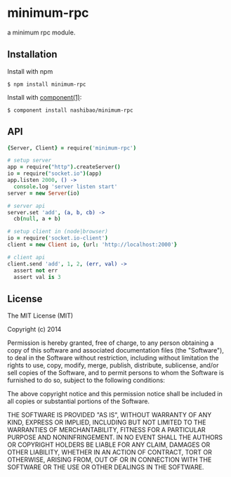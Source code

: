 # minimum-rpc

a minimum rpc module.

## Installation

  Install with npm

    $ npm install minimum-rpc

  Install with [component(1)](http://component.io):

    $ component install nashibao/minimum-rpc

## API

```coffeescript
{Server, Client} = require('minimum-rpc')

# setup server
app = require("http").createServer()
io = require("socket.io")(app)
app.listen 2000, () ->
  console.log 'server listen start'
server = new Server(io)

# server api
server.set 'add', (a, b, cb) ->
  cb(null, a + b)

# setup client in (node|browser)
io = require('socket.io-client')
client = new Client io, {url: 'http://localhost:2000'}

# client api
client.send 'add', 1, 2, (err, val) ->
  assert not err
  assert val is 3
```


## License

  The MIT License (MIT)

  Copyright (c) 2014 <copyright holders>

  Permission is hereby granted, free of charge, to any person obtaining a copy
  of this software and associated documentation files (the "Software"), to deal
  in the Software without restriction, including without limitation the rights
  to use, copy, modify, merge, publish, distribute, sublicense, and/or sell
  copies of the Software, and to permit persons to whom the Software is
  furnished to do so, subject to the following conditions:

  The above copyright notice and this permission notice shall be included in
  all copies or substantial portions of the Software.

  THE SOFTWARE IS PROVIDED "AS IS", WITHOUT WARRANTY OF ANY KIND, EXPRESS OR
  IMPLIED, INCLUDING BUT NOT LIMITED TO THE WARRANTIES OF MERCHANTABILITY,
  FITNESS FOR A PARTICULAR PURPOSE AND NONINFRINGEMENT. IN NO EVENT SHALL THE
  AUTHORS OR COPYRIGHT HOLDERS BE LIABLE FOR ANY CLAIM, DAMAGES OR OTHER
  LIABILITY, WHETHER IN AN ACTION OF CONTRACT, TORT OR OTHERWISE, ARISING FROM,
  OUT OF OR IN CONNECTION WITH THE SOFTWARE OR THE USE OR OTHER DEALINGS IN
  THE SOFTWARE.